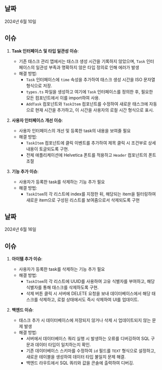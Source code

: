 ## 날짜

2024년 6월 10일

## 이슈

1. **Task 인터페이스 및 타입 일관성 이슈**:

   - 기존 태스크 관리 앱에서는 태스크 생성 시간을 기록하지 않았으며, `Task` 인터페이스의 일관성 부족과 명확하지 않은 타입 정의로 인해 에러가 발생
   - 해결 방법:
     - `Task` 인터페이스에 `time` 속성을 추가하여 태스크 생성 시간을 ISO 문자열 형식으로 저장.
     - `types.ts` 파일을 생성하고 여기에 `Task` 인터페이스를 정의한 후, 필요한 모든 컴포넌트에서 이를 import하여 사용.
     - `AddTask` 컴포넌트와 `TaskItem` 컴포넌트를 수정하여 새로운 태스크에 자동으로 현재 시간을 추가하고, 이 시간을 사용자의 로컬 시간 형식으로 표시.

2. **사용자 인터페이스 개선 이슈**:

   - 사용자 인터페이스의 개선 및 등록한 task의 내용을 보여줄 필요
   - 해결 방법:
     - `TaskItem` 컴포넌트에 클릭 이벤트를 추가하여 제목 클릭 시 조건부로 상세 내용이 토글되도록 구현.
     - 전체 애플리케이션에 Helvetica 폰트를 적용하고 `Header` 컴포넌트의 폰트 조절

3. **기능 추가 이슈**:
   - 사용자가 등록한 task를 삭제하는 기능 추가 필요
   - 해결 방법:
     - `TaskItem`의 각 리스트에 index를 지정한 뒤, 해당되는 item을 필터링하여 새로운 item으로 구성된 리스트를 보여줌으로서 삭제되도록 구현

## 날짜

2024년 6월 16일

## 이슈

1. **아이템 추가 이슈**:

   - 사용자가 등록한 task를 삭제하는 기능 추가 필요
   - 해결 방법:
     - `TaskItem`의 각 리스트에 UUID를 사용하여 고유 식별자를 부여하고, 해당 식별자를 통해 태스크를 삭제하도록 구현.
     - 삭제 버튼 클릭 시 서버에 DELETE 요청을 보내 데이터베이스에서 해당 태스크를 삭제하고, 로컬 상태에서도 즉시 삭제하여 UI를 업데이트.

2. **백엔드 이슈**:

   - 태스크 추가 시 데이터베이스에 저장되지 않거나 삭제 시 업데이트되지 않는 문제 발생
   - 해결 방법:
     - 서버에서 데이터베이스 쿼리 실행 시 발생하는 오류를 디버깅하여 SQL 구문과 데이터 타입이 일치하는지 확인.
     - 기존 데이터베이스 스키마를 수정하여 `id` 필드를 `TEXT` 형식으로 설정하고, 새로운 테이블을 생성하여 데이터 타입 불일치 문제 해결.
     - 백엔드 라우트에서 SQL 쿼리와 값을 콘솔에 출력하여 디버깅.
